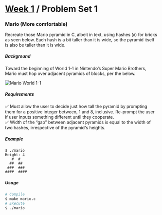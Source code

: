 # [Week 1](../) / Problem Set 1

### Mario (More comfortable)

Recreate those Mario pyramid in C, albeit in text, using hashes (`#`) for bricks as seen below. Each hash is a bit taller than it is wide, so the pyramid itself is also be taller than it is wide.

##### Background
Toward the beginning of World 1-1 in Nintendo’s Super Mario Brothers, Mario must hop over adjacent pyramids of blocks, per the below.

![Mario World 1-1](https://cs50.harvard.edu/x/2021/psets/1/mario/more/pyramid.png)


##### Requirements
:white_check_mark: Must allow the user to decide just how tall the pyramid by prompting them for a positive integer between, 1 and 8, inclusive. Re-prompt the user if user inputs something different until they cooperate.\
:white_check_mark: Width of the “gap” between adjacent pyramids is equal to the width of two hashes, irrespective of the pyramid's heights.


##### Example
```
$ ./mario
Height: 4
   #  #
  ##  ##
 ###  ###
####  ####
```

##### Usage
```bash
# Compile
$ make mario.c
# Execute
$ ./mario
```
